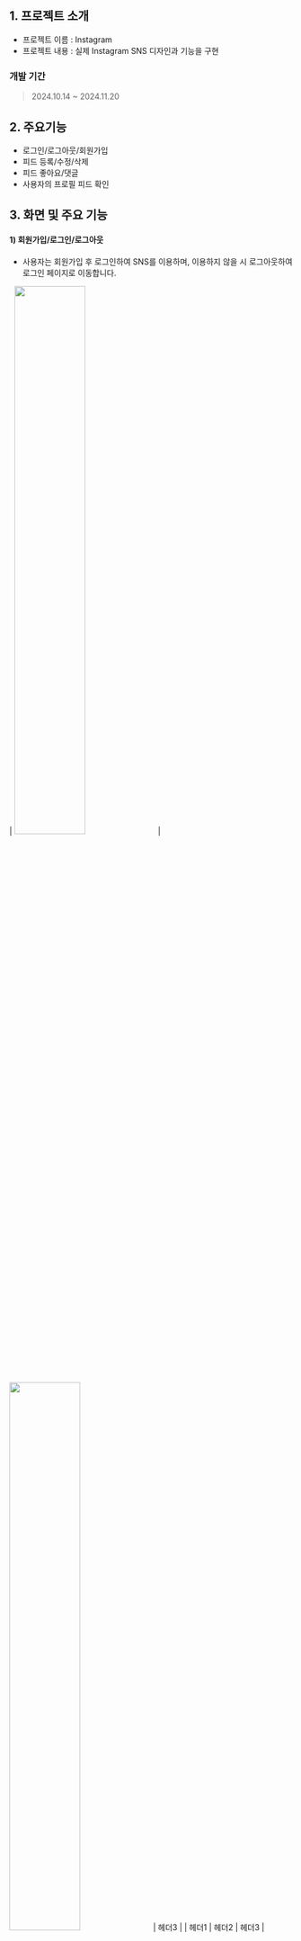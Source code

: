 ## 1. 프로젝트 소개

  - 프로젝트 이름 : Instagram
  - 프로젝트 내용 : 실제 Instagram SNS 디자인과 기능을 구현

### 개발 기간
> 2024.10.14 ~ 2024.11.20


## 2. 주요기능


  - 로그인/로그아웃/회원가입
  - 피드 등록/수정/삭제
  - 피드 좋아요/댓글
  - 사용자의 프로필 피드 확인


## 3. 화면 및 주요 기능

#### 1) 회원가입/로그인/로그아웃
  - 사용자는 회원가입 후 로그인하여 SNS를 이용하며, 이용하지 않을 시 로그아웃하여 로그인 페이지로 이동합니다.

| <img src="https://github.com/user-attachments/assets/54e0098b-bf85-407d-97ad-b7d9acfcc704" width="50%"> |<img src="https://github.com/user-attachments/assets/5694b60e-abb4-4507-b514-1226725c5712" width="50%"> | 헤더3 |
| 헤더1 | 헤더2 | 헤더3 |
<div> 
<img src="https://github.com/user-attachments/assets/54e0098b-bf85-407d-97ad-b7d9acfcc704" width="50%"> 
<img src="https://github.com/user-attachments/assets/5694b60e-abb4-4507-b514-1226725c5712" width="50%"> 
<img src="https://github.com/user-attachments/assets/9d6557e5-c3f5-4331-9e8a-8c3b211230c8" align="right" width="50%">
</div>


#### 2) 피드 등록/수정/삭제
  - 사용자는 피드를 업로드하고, 업로드한 피드를 수정하거나 삭제할 수 있습니다.



#### 3) 피드 좋아요/댓글/해시태그
  - 사용자는 피드에 좋아요를 누르거나 댓글을 작성하고, 사용자가 작성한 댓글을 삭제할 수 있습니다.
  - 



#### 4) 사용자의 프로필
  - 사용자는 프로필에서 업로드한 피드의 사진과 댓글을 확인할 수 있습니다.



